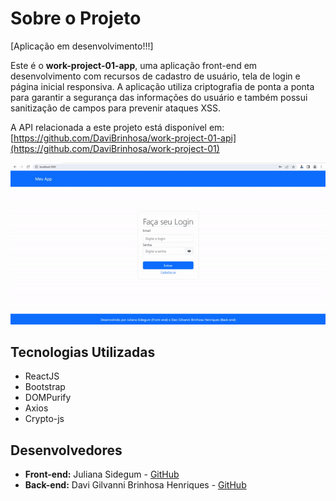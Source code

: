 # Sobre o Projeto

[Aplicação em desenvolvimento!!!]

Este é o **work-project-01-app**, uma aplicação front-end em desenvolvimento com recursos de cadastro de usuário, tela de login e página inicial responsiva. 
A aplicação utiliza criptografia de ponta a ponta para garantir a segurança das informações do usuário e também possui sanitização de campos para prevenir ataques XSS.

A API relacionada a este projeto está disponível em: [https://github.com/DaviBrinhosa/work-project-01-api](https://github.com/DaviBrinhosa/work-project-01)

<img src="/showApp.gif" style="width:700px;"/>

## Tecnologias Utilizadas

- ReactJS
- Bootstrap
- DOMPurify
- Axios
- Crypto-js

## Desenvolvedores

- **Front-end:** Juliana Sidegum - [GitHub](https://github.com/jsidegum)
- **Back-end:** Davi Gilvanni Brinhosa Henriques - [GitHub](https://github.com/DaviBrinhosa)


